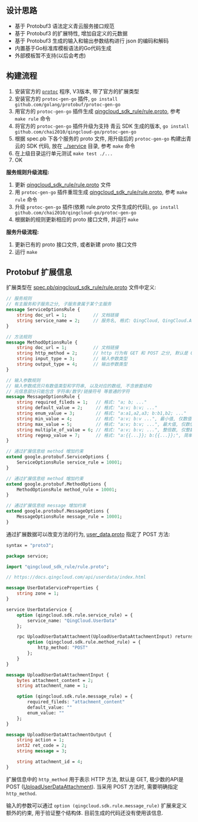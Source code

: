 ## 设计思路

- 基于 Protobuf3 语法定义青云服务接口规范
- 基于 Protobuf3 的扩展特性, 增加自定义的元数据
- 基于 Protobuf3 生成的输入和输出参数结构进行 json 的编码和解码
- 内置基于Go标准库模板语法的Go代码生成
- 外部模板暂不支持(以后会考虑)

## 构建流程

1. 安装官方的 [`protoc`](https://github.com/google/protobuf/releases) 程序, V3版本, 带了官方的扩展类型
1. 安装官方的 `protoc-gen-go` 插件, `go install github.com/golang/protobuf/protoc-gen-go`
1. 用官方的 `protoc-gen-go` 插件生成 [qingcloud_sdk_rule/rule.proto](./qingcloud_sdk_rule/rule.proto), 参考 `make rule` 命令
1. 将官方的 `protoc-gen-go` 插件升级为支持 青云 SDK 生成的版本, `go install github.com/chai2010/qingcloud-go/protoc-gen-go`
1. 根据 spec.pb 下各个服务的 proto 文件, 用升级后的 `protoc-gen-go` 构建出青云的 SDK 代码, 放在 [../service](../service) 目录, 参考 `make` 命令
1. 在上级目录运行单元测试 `make test ./...`
1. OK

**服务规则升级流程:**

1. 更新 [qingcloud_sdk_rule/rule.proto](./qingcloud_sdk_rule/rule.proto) 文件
1. 用 `protoc-gen-go` 插件重现生成 [qingcloud_sdk_rule/rule.proto](./qingcloud_sdk_rule/rule.proto), 参考 `make rule` 命令
1. 升级 `protoc-gen-go` 插件(依赖 rule.proto 文件生成的代码), `go install github.com/chai2010/qingcloud-go/protoc-gen-go`
1. 根据新的规则更新相应的 proto 接口文件, 并运行 `make`

**服务升级流程:**

1. 更新已有的 proto 接口文件, 或者新建 proto 接口文件
1. 运行 `make`

## Protobuf 扩展信息

扩展类型在 [spec.pb/qingcloud_sdk_rule/rule.proto](./qingcloud_sdk_rule/rule.proto) 文件中定义:

```proto
// 服务规则
// 有主服务和子服务之分, 子服务隶属于某个主服务
message ServiceOptionsRule {
	string doc_url = 1;          // 文档链接
	string service_name = 2;     // 服务名, 格式: QingCloud, QingCloud.Alarm
}

// 方法规则
message MethodOptionsRule {
	string doc_url = 1;          // 文档链接
	string http_method = 2;      // http 行为有 GET 和 POST 之分, 默认是 GET
	string input_type = 3;       // 输入参数类型
	string output_type = 4;      // 输出参数类型
}

// 输入参数规则
// 输入参数成员只有数值类型和字符串, 以及对应的数组, 不含嵌套结构
// 元信息部分只能包含 字符串/数字/链接符号 等普通的字符
message MessageOptionsRule {
	string required_fileds = 1;   // 格式: "a; b; ..."
	string default_value = 2;     // 格式: "a:v; b:v; ..."
	string enum_value = 3;        // 格式: "a:a1,a2,a3; b:b1,b2; ..."
	string min_value = 4;         // 格式: "a:v; b:v ...", 最小值, 仅数值类型或数组
	string max_value = 5;         // 格式: "a:v; b:v; ...", 最大值, 仅数值类型或数组
	string multiple_of_value = 6; // 格式: "a:v; b:v; ...", 整倍数, 仅整数类型或数组
	string regexp_value = 7;      // 格式: "a:{{...}}; b:{{...}};", 简单正则, 不要挑战复杂格式
}

// 通过扩展信息给 method 增加约束
extend google.protobuf.ServiceOptions {
	ServiceOptionsRule service_rule = 10001;
}

// 通过扩展信息给 method 增加约束
extend google.protobuf.MethodOptions {
	MethodOptionsRule method_rule = 10001;
}

// 通过扩展信息给 message 增加约束
extend google.protobuf.MessageOptions {
	MessageOptionsRule message_rule = 10001;
}
```

通过扩展数据可以改变方法的行为, [user_data.proto](./user_data.proto) 指定了 POST 方法:

```proto
syntax = "proto3";

package service;

import "qingcloud_sdk_rule/rule.proto";

// https://docs.qingcloud.com/api/userdata/index.html

message UserDataServiceProperties {
	string zone = 1;
}

service UserDataService {
	option (qingcloud.sdk.rule.service_rule) = {
		service_name: "QingCloud.UserData"
	};

	rpc UploadUserDataAttachment(UploadUserDataAttachmentInput) returns (UploadUserDataAttachmentOutput) {
		option (qingcloud.sdk.rule.method_rule) = {
			http_method: "POST"
		};
	}
}

message UploadUserDataAttachmentInput {
	bytes attachment_content = 2;
	string attachment_name = 1;

	option (qingcloud.sdk.rule.message_rule) = {
		required_fileds: "attachment_content"
		default_value: ""
		enum_value: ""
	};
}

message UploadUserDataAttachmentOutput {
	string action = 1;
	int32 ret_code = 2;
	string message = 3;

	string attachment_id = 4;
}
```

扩展信息中的 `http_method` 用于表示 HTTP 方法, 默认是 GET, 极少数的API是 POST ([UploadUserDataAttachment](https://docs.qingcloud.com/api/userdata/upload_userdata_attachment.html)). 当采用 POST 方法时,
需要明确指定 `http_method`.

输入的参数可以通过 `option (qingcloud.sdk.rule.message_rule)` 扩展来定义额外的约束, 用于验证整个结构体.
目前生成的代码还没有使用该信息.
